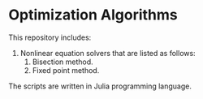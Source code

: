 # Optimization Algorithms

This repository includes:
1.  Nonlinear equation solvers that are listed as follows:
    1. Bisection method.
    2. Fixed point method.

The scripts are written in Julia programming language.

